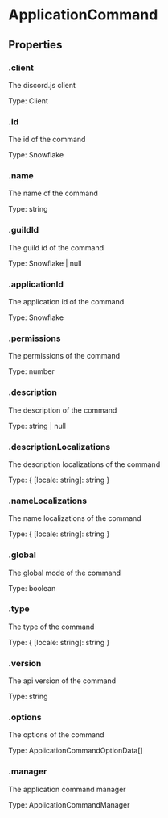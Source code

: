 # ApplicationCommand

## Properties

### .client

The discord.js client

Type: Client

### .id

The id of the command

Type: Snowflake

### .name

The name of the command

Type: string

### .guildId

The guild id of the command

Type: Snowflake | null

### .applicationId

The application id of the command

Type: Snowflake

### .permissions

The permissions of the command

Type: number

### .description

The description of the command

Type: string | null

### .descriptionLocalizations

The description localizations of the command

Type: { \[locale: string]: string }

### .nameLocalizations

The name localizations of the command

Type: { \[locale: string]: string }

### .global

The global mode of the command

Type: boolean

### .type

The type of the command

Type: { \[locale: string]: string }

### .version

The api version of the command

Type: string

### .options

The options of the command

Type: ApplicationCommandOptionData\[]

### .manager

The application command manager

Type: ApplicationCommandManager
